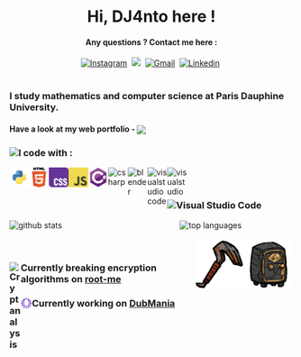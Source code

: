 <div align="center">
<h1>Hi, DJ4nto here !</h1>
</div>

<div align="center">
<h4>Any questions ? Contact me here :</h4>
</div>

<div align="center">
<a href="https://instagram.com/antonin._.lecocq/"><img src="https://skillicons.dev/icons?i=instagram" alt="Instagram" /></a>&nbsp;
<a href="https://www.facebook.com/profile.php?id=61555982593984"><img src="https://simpleskill.icons.workers.dev/svg?i=facebook" /></a>&nbsp;
<a href="mailto:lecocqantonin@gmail.com"><img src="https://skillicons.dev/icons?i=gmail" alt="Gmail"/></a>&nbsp;
<a href="https://www.linkedin.com/in/antonin-lecocq-0082042b5/"><img src="https://skillicons.dev/icons?i=linkedin" alt="Linkedin"/></a>&nbsp;  
</div>

<br>

### I study mathematics and computer science at Paris Dauphine University.

<h4>Have a look at my web portfolio -  <a href="https://dj4nto.github.io"><img align="center" src="https://img.shields.io/badge/Portfolio-DJ4nto-006400?"></a></h4>

<h3><img alt="I code with :" src="https://img.shields.io/badge/i%20code%20with%20:-026904.svg?style=for-the-badge"/></h3>

<img style="margin-right:10" align="left" alt="HTML5" width="35" src="https://raw.githubusercontent.com/github/explore/80688e429a7d4ef2fca1e82350fe8e3517d3494d/topics/python/python.png" />
<img style="margin-right:10" align="left" alt="HTML5" width="35" src="https://raw.githubusercontent.com/github/explore/80688e429a7d4ef2fca1e82350fe8e3517d3494d/topics/html/html.png" />
<img style="margin-right:10" align="left" alt="CSS3" width="35" src="https://raw.githubusercontent.com/github/explore/80688e429a7d4ef2fca1e82350fe8e3517d3494d/topics/css/css.png" />
<img style="margin-right:10" align="left" alt="JavaScript" width="35" src="https://raw.githubusercontent.com/github/explore/80688e429a7d4ef2fca1e82350fe8e3517d3494d/topics/javascript/javascript.png" />
<img style="margin-right:10" align="left" alt="csharp" src="https://raw.githubusercontent.com/devicons/devicon/master/icons/csharp/csharp-original.svg" width="35"/>
<img style="margin-right:10" align="left" alt="csharp" src="https://www.vectorlogo.zone/logos/unity3d/unity3d-icon.svg" width="35"/>
<img style="margin-right:10" align="left" alt="blender" src="https://download.blender.org/branding/community/blender_community_badge_white.svg" width="35"/>
<img style="margin-right:10" align="left" alt="visualstudiocode" src="https://www.vectorlogo.zone/logos/visualstudio_code/visualstudio_code-icon.svg" width="35"/>
<img style="margin-right:10" align="left" alt="visualstudio" src="https://img.icons8.com/?size=100&id=ezj3zaVtImPg&format=png&color=000000" width="35"/>


<br>
<br>

<h3><img alt="Visual Studio Code" src="https://img.shields.io/badge/github%20stats%20:-121013?style=for-the-badge&logo=github&logoColor=white"/></h3>

<img width="60%" align="left" alt="github stats" src="https://github-readme-stats.vercel.app/api?username=DJ4nto&theme=shadow_green&show_icons=true"/>
<img width="37%" alt="top languages" src="https://github-readme-stats.vercel.app/api/top-langs/?username=DJ4nto&layout=compact&theme=shadow_green"/>

<br>
<br>

<img width="35%" align="right" alt="gif" src="./assets/crowbar_safe.gif"/>

<br>

<div align="center">
<h3 align="left"><img align="left" style="margin-right:10" width="20" alt="Cryptanalysis" src="https://www.root-me.org/IMG/logo/rubon18.svg">Currently breaking encryption algorithms on <a href="https://www.root-me.org/DJ4nto">root-me</a></h3>
<h3 align="left"><img align="left" style="margin-right:10" width="20" alt="dubmania" src="./assets/mic-logo.png">Currently working on <a href="https://github.com/DJ4nto/DubMania">DubMania</a></h3>
</div>

<br>
<br>
